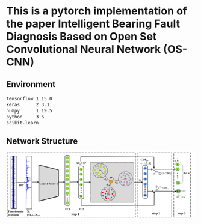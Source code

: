 # This is a pytorch implementation of the paper Intelligent Bearing Fault Diagnosis Based on Open Set Convolutional Neural Network (OS-CNN)

## Environment
    tensorflow 1.15.0
    keras      2.3.1
    numpy      1.19.5
    python     3.6
    scikit-learn  

## Network Structure
![img.png](https://raw.githubusercontent.com/zccguess/OS-CNN/master/readmeImages/test%20phase1.png?token=GHSAT0AAAAAABVV5Z3WFOD65C4UIR4T4Z4KYVL3WYA)